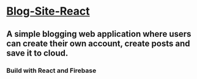 # [Blog-Site-React](https://blog-app-8981b.web.app)
## A simple blogging web application where users can create their own account, create posts and save it to cloud.
### Build with React and Firebase
